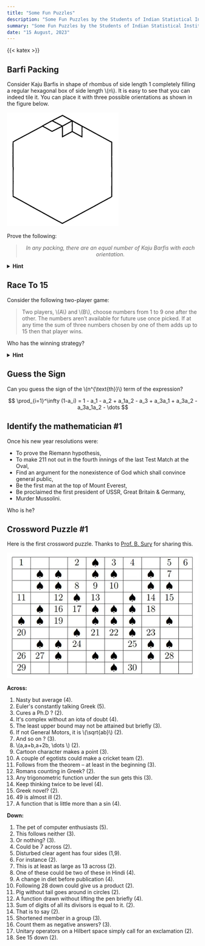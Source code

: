 ```yaml
---
title: "Some Fun Puzzles"
description: "Some Fun Puzzles by the Students of Indian Statistical Institute, Bangalore."
summary: "Some Fun Puzzles by the Students of Indian Statistical Institute, Bangalore."
date: "15 August, 2023"
---
```


{{< katex >}}

## Barfi Packing

Consider Kaju Barfis in shape of rhombus of side length 1 completely filling a regular hexagonal box of side length \\(n\\). It is easy to see that you can indeed tile it. You can place it with three possible orientations as shown in the figure below.

![Barfi](barfi.webp?=1x)

Prove the following:

> $$ \textit{In any packing, there are an equal number of Kaju Barfis with each orientation.} $$

<details>
  <summary><b>Hint</b></summary>
    Have you seen the logo of <a href="https://artofproblemsolving.com">AoPS</a>?
</details>

## Race To 15

Consider the following two-player game:

> Two players, \\(A\\) and \\(B\\), choose numbers from 1 to 9 one after the other. The numbers aren’t available for future use once picked. If at any time the sum of three numbers chosen by one of them adds up to 15 then that player wins.

Who has the winning strategy?

<details>
  <summary><b>Hint</b></summary>
    Form a bijection with <emph>Tic-Tac-Toe</emph>.
</details>

## Guess the Sign

Can you guess the sign of the \\(n^{\text{th}}\\) term of the expression?

$$
\prod_{i=1}^\infty (1-a_i) = 1 - a_1 - a_2 + a_1a_2 - a_3 + a_3a_1 + a_3a_2 - a_3a_1a_2 - \dots
$$

## Identify the mathematician #1

Once his new year resolutions were:

- To prove the Riemann hypothesis,
- To make 211 not out in the fourth innings of the last Test Match at the Oval,
- Find an argument for the nonexistence of God which shall convince general public,
- Be the first man at the top of Mount Everest,
- Be proclaimed the first president of USSR, Great Britain & Germany,
- Murder Mussolini.

Who is he?

## Crossword Puzzle #1

Here is the first crossword puzzle. Thanks to [Prof. B. Sury](https://www.isibang.ac.in/~sury/) for sharing this.

![xWord](crossword01.webp)

**Across:**

1. Nasty but average (4).
2. Euler's constantly talking Greek (5).
3. Cures a Ph.D ? (2).
4. It's complex without an iota of doubt (4).
5. The least upper bound may not be attained but briefly (3).
6. If not General Motors, it is \\(\sqrt{ab}\\) (2).
7. And so on ? (3).
8. \\(a,a+b,a+2b, \dots \\) (2).
9. Cartoon character makes a point (3).
10. A couple of egotists could make a cricket team (2).
11. Follows from the theorem – at least in the beginning (3).
12. Romans counting in Greek? (2).
13. Any trigonometric function under the sun gets this (3).
14. Keep thinking twice to be level (4).
15. Greek novel? (2).
16. 49 is almost ill (2).
17. A function that is little more than a sin (4).

**Down:**

1. The pet of computer enthusiasts (5).
2. This follows neither (3).
3. Or nothing? (3).
4. Could be 7 across (2).
5. Disturbed clear agent has four sides (1,9).
6. For instance (2).
7. This is at least as large as 13 across (2).
8. One of these could be two of these in Hindi (4).
9. A change in diet before publication (4).
10. Following 28 down could give us a product (2).
11. Pig without tail goes around in circles (2).
12. A function drawn without lifting the pen briefly (4).
13. Sum of digits of all its divisors is equal to it. (2).
14. That is to say (2).
15. Shortened member in a group (3).
16. Count them as negative answers? (3).
17. Unitary operators on a Hilbert space simply call for an exclamation (2).
18. See 15 down (2).
